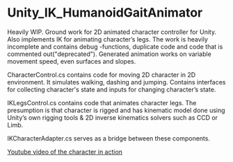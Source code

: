 # Unity_IK_HumanoidGaitAnimator

Heavily WIP. Ground work for 2D animated character controller for Unity. Also implements IK for animating character’s legs.
The work is heavily incomplete and contains debug -functions, duplicate code and code that is commented out("deprecated").
Generated animation works on variable movement speed, even surfaces and slopes.  

CharacterControl.cs contains code for moving 2D character in 2D environment. It simulates walking, dashing and jumping.
Contains interfaces for collecting character's state and inputs for changing character’s state.  

IKLegsControl.cs contains code that animates character legs.
The presumption is that character is rigged and has kinematic model done using Unity’s own rigging tools & 2D inverse kinematics solvers such as CCD or Limb.   

IKCharacterAdapter.cs serves as a bridge between these components.  

[Youtube video of the character in action](https://youtu.be/jqgxD_3iY04)
